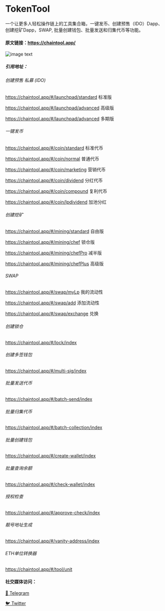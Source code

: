 # TokenTool
一个让更多人轻松操作链上的工具集合箱，一键发币、创建预售（IDO）Dapp、创建挖矿Dapp，SWAP, 批量创建钱包、批量发送和归集代币等功能。

#### 原文链接：https://chaintool.app/

![image text](https://github.com/chaintoolapp/ChainTool/blob/main/img/web.PNG "web view")

##### 引用地址：

###### 创建预售 私募 (IDO)
https://chaintool.app/#/launchpad/standard 标准版

https://chaintool.app/#/launchpad/advanced  高级版

https://chaintool.app/#/launchpad/advanced  多期版

###### 一键发币
https://chaintool.app/#/coin/standard  标准代币

https://chaintool.app/#/coin/normal  普通代币

https://chaintool.app/#/coin/marketing 营销代币

https://chaintool.app/#/coin/dividend  分红代币

https://chaintool.app/#/coin/compound  复利代币

https://chaintool.app/#/coin/lpdividend  加池分红

###### 创建挖矿
https://chaintool.app/#/mining/standard 自由版

https://chaintool.app/#/mining/chef   锁仓版

https://chaintool.app/#/mining/chefPro 减半版

https://chaintool.app/#/mining/chefPlus 高级版

###### SWAP

https://chaintool.app/#/swap/myLp  我的流动性

https://chaintool.app/#/swap/add   添加流动性

https://chaintool.app/#/swap/exchange  兑换

###### 创建锁仓
https://chaintool.app/#/lock/index

###### 创建多签钱包
https://chaintool.app/#/multi-sig/index

###### 批量发送代币
https://chaintool.app/#/batch-send/index

###### 批量归集代币
https://chaintool.app/#/batch-collection/index

###### 批量创建钱包
https://chaintool.app/#/create-wallet/index

###### 批量查询余额
https://chaintool.app/#/check-wallet/index

###### 授权检查
https://chaintool.app/#/approve-check/index

###### 靓号地址生成
https://chaintool.app/#/vanity-address/index

###### ETH单位转换器
https://chaintool.app/#/tool/unit



#### 社交媒体访问：
[💬 Telegram](https://t.me/chaintool_app)

[🐦 Twitter](https://twitter.com/chain_tool)
